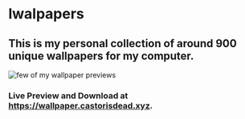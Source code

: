 # lwalpapers

## This is my personal collection of around 900 unique wallpapers for my computer.

![few of my wallpaper previews](https://user-images.githubusercontent.com/51807726/181736663-b4009df2-8a30-45c5-be2e-ed5ced6acd83.png)

### Live Preview and Download at <https://wallpaper.castorisdead.xyz>.
